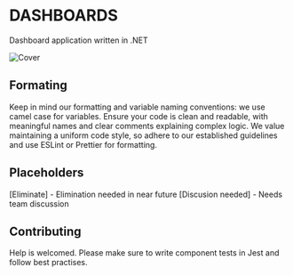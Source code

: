 # DASHBOARDS

Dashboard application written in .NET

![ Cover](https://media-live2.prod.scw.jungheinrichcloud.com/resource/image/1437208/landscape_ratio19x9/3508/1662/bd4d711b895639c28ab43603fc8b344a/C39D6F0E8288F1C0286367CCA65E7E25/jungheinrich-warehouse-management-systeme-wms-.jpg)



## Formating

Keep in mind our formatting and variable naming conventions: we use camel case for variables. Ensure your code is clean and readable, with meaningful names and clear comments explaining complex logic. We value maintaining a uniform code style, so adhere to our established guidelines and use ESLint or Prettier for formatting.

## Placeholders

[Eliminate] - Elimination needed in near future
[Discusion needed] - Needs team discussion

## Contributing

Help is welcomed. Please make sure to write component tests in Jest and follow best practises.